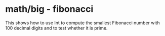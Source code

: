 # math/big - fibonacci

This shows how to use Int to compute the smallest Fibonacci number with 100 decimal digits and to test whether it is prime.

